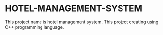# HOTEL-MANAGEMENT-SYSTEM
This project name is hotel management system. This project creating using C++ programming language.
